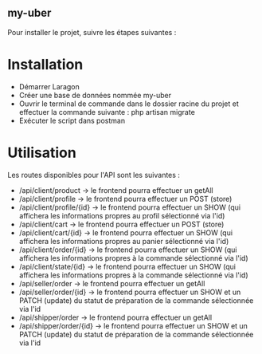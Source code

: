 ## my-uber

Pour installer le projet, suivre les étapes suivantes :

# Installation 

- Démarrer Laragon
- Créer une base de données nommée my-uber
- Ouvrir le terminal de commande dans le dossier racine du projet et effectuer la commande suivante : php artisan migrate
- Exécuter le script dans postman

# Utilisation

Les routes disponibles pour l'API sont les suivantes :
- /api/client/product -> le frontend pourra effectuer un getAll
- /api/client/profile -> le frontend pourra effectuer un POST (store)
- /api/client/profile/{id} -> le frontend pourra effectuer un SHOW (qui affichera les informations propres au profil sélectionné via l'id)
- /api/client/cart -> le frontend pourra effectuer un POST (store)
- /api/client/cart/{id} -> le frontend pourra effectuer un SHOW (qui affichera les informations propres au panier sélectionné via l'id)
- /api/client/order/{id} -> le frontend pourra effectuer un SHOW (qui affichera les informations propres à la commande sélectionné via l'id)
- /api/client/state/{id} -> le frontend pourra effectuer un SHOW (qui affichera les informations propres à la commande sélectionné via l'id)
- /api/seller/order -> le frontend pourra effectuer un getAll
- /api/seller/order/{id} -> le frontend pourra effectuer un SHOW et un PATCH (update) du statut de préparation de la commande sélectionnée via l'id
- /api/shipper/order -> le frontend pourra effectuer un getAll
- /api/shipper/order/{id} -> le frontend pourra effectuer un SHOW et un PATCH (update) du statut de préparation de la commande sélectionnée via l'id